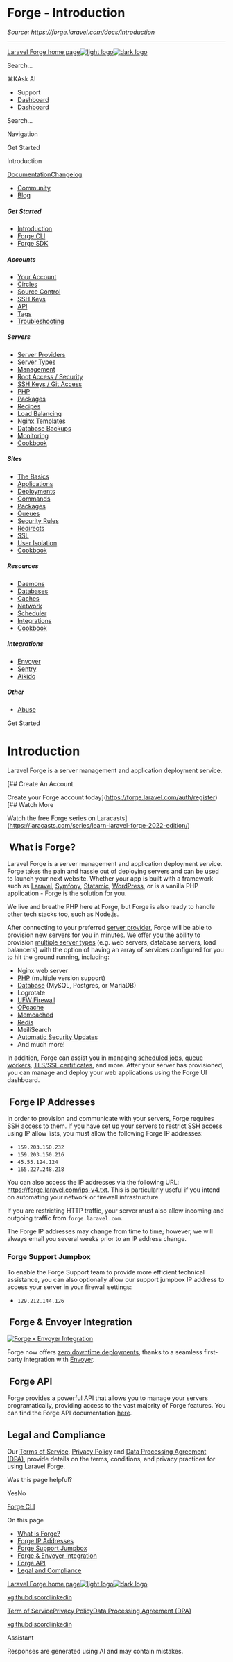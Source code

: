 # Forge - Introduction

*Source: https://forge.laravel.com/docs/introduction*

---

[Laravel Forge home page![light logo](https://mintlify.s3.us-west-1.amazonaws.com/forge-laravel/logo/logo.svg)![dark logo](https://mintlify.s3.us-west-1.amazonaws.com/forge-laravel/logo/logo.svg)](https://forge.laravel.com)

Search...

⌘KAsk AI

- Support
- [Dashboard](https://forge.laravel.com)
- [Dashboard](https://forge.laravel.com)

Search...

Navigation

Get Started

Introduction

[Documentation](/docs/introduction)[Changelog](/docs/changelog/changelog)

- [Community](https://discord.com/invite/laravel)
- [Blog](https://blog.laravel.com/forge)

##### Get Started

- [Introduction](/docs/introduction)
- [Forge CLI](/docs/cli)
- [Forge SDK](/docs/sdk)

##### Accounts

- [Your Account](/docs/accounts/your-account)
- [Circles](/docs/accounts/circles)
- [Source Control](/docs/accounts/source-control)
- [SSH Keys](/docs/accounts/ssh)
- [API](/docs/accounts/api)
- [Tags](/docs/accounts/tags)
- [Troubleshooting](/docs/accounts/cookbook)

##### Servers

- [Server Providers](/docs/servers/providers)
- [Server Types](/docs/servers/types)
- [Management](/docs/servers/management)
- [Root Access / Security](/docs/servers/provisioning-process)
- [SSH Keys / Git Access](/docs/servers/ssh)
- [PHP](/docs/servers/php)
- [Packages](/docs/servers/packages)
- [Recipes](/docs/servers/recipes)
- [Load Balancing](/docs/servers/load-balancing)
- [Nginx Templates](/docs/servers/nginx-templates)
- [Database Backups](/docs/servers/backups)
- [Monitoring](/docs/servers/monitoring)
- [Cookbook](/docs/servers/cookbook)

##### Sites

- [The Basics](/docs/sites/the-basics)
- [Applications](/docs/sites/applications)
- [Deployments](/docs/sites/deployments)
- [Commands](/docs/sites/commands)
- [Packages](/docs/sites/packages)
- [Queues](/docs/sites/queues)
- [Security Rules](/docs/sites/security-rules)
- [Redirects](/docs/sites/redirects)
- [SSL](/docs/sites/ssl)
- [User Isolation](/docs/sites/user-isolation)
- [Cookbook](/docs/sites/cookbook)

##### Resources

- [Daemons](/docs/resources/daemons)
- [Databases](/docs/resources/databases)
- [Caches](/docs/resources/caches)
- [Network](/docs/resources/network)
- [Scheduler](/docs/resources/scheduler)
- [Integrations](/docs/resources/integrations)
- [Cookbook](/docs/resources/cookbook)

##### Integrations

- [Envoyer](/docs/integrations/envoyer)
- [Sentry](/docs/integrations/sentry)
- [Aikido](/docs/integrations/aikido)

##### Other

- [Abuse](/docs/abuse)

Get Started

# Introduction

Laravel Forge is a server management and application deployment service.

[## Create An Account

Create your Forge account today](https://forge.laravel.com/auth/register)[## Watch More

Watch the free Forge series on Laracasts](https://laracasts.com/series/learn-laravel-forge-2022-edition/)

## [​](#what-is-forge%3F) What is Forge?

Laravel Forge is a server management and application deployment service. Forge takes the pain and hassle out of deploying servers and can be used to launch your next website. Whether your app is built with a framework such as [Laravel](https://github.com/laravel/laravel), [Symfony](https://github.com/symfony/symfony), [Statamic](https://github.com/statamic/cms), [WordPress](https://github.com/WordPress/WordPress), or is a vanilla PHP application - Forge is the solution for you.

We live and breathe PHP here at Forge, but Forge is also ready to handle other tech stacks too, such as Node.js.

After connecting to your preferred [server provider](/docs/servers/providers), Forge will be able to provision new servers for you in minutes. We offer you the ability to provision [multiple server types](/docs/servers/types) (e.g. web servers, database servers, load balancers) with the option of having an array of services configured for you to hit the ground running, including:

- Nginx web server
- [PHP](/docs/servers/php) (multiple version support)
- [Database](/docs/resources/databases) (MySQL, Postgres, or MariaDB)
- Logrotate
- [UFW Firewall](/docs/resources/network#firewalls)
- [OPcache](/docs/servers/php#opcache)
- [Memcached](/docs/resources/caches)
- [Redis](/docs/resources/caches)
- MeiliSearch
- [Automatic Security Updates](/docs/servers/provisioning-process#automated-security-updates)
- And much more!

In addition, Forge can assist you in managing [scheduled jobs](/docs/resources/scheduler), [queue workers](/docs/sites/queues), [TLS/SSL certificates](/docs/sites/ssl), and more. After your server has provisioned, you can manage and deploy your web applications using the Forge UI dashboard.

## [​](#forge-ip-addresses) Forge IP Addresses

In order to provision and communicate with your servers, Forge requires SSH access to them. If you have set up your servers to restrict SSH access using IP allow lists, you must allow the following Forge IP addresses:

- `159.203.150.232`
- `159.203.150.216`
- `45.55.124.124`
- `165.227.248.218`

You can also access the IP addresses via the following URL: <https://forge.laravel.com/ips-v4.txt>. This is particularly useful if you intend on automating your network or firewall infrastructure.

If you are restricting HTTP traffic, your server must also allow incoming and outgoing traffic from `forge.laravel.com`.

The Forge IP addresses may change from time to time; however, we will always email you several weeks prior to an IP address change.

### [​](#forge-support-jumpbox) Forge Support Jumpbox

To enable the Forge Support team to provide more efficient technical assistance, you can also optionally allow our support jumpbox IP address to access your server in your firewall settings:

- `129.212.144.126`

## [​](#forge-%26-envoyer-integration) Forge & Envoyer Integration

[![Forge x Envoyer Integration](https://mintlify.s3.us-west-1.amazonaws.com/forge-laravel/images/forge-envoyer-integration-header.png)](https://blog.laravel.com/forge-zero-downtime-deployments)

Forge now offers [zero downtime deployments](https://blog.laravel.com/forge-zero-downtime-deployments), thanks to a seamless first-party integration with [Envoyer](https://envoyer.io).

## [​](#forge-api) Forge API

Forge provides a powerful API that allows you to manage your servers programatically, providing access to the vast majority of Forge features. You can find the Forge API documentation [here](https://forge.laravel.com/api-documentation).

## [​](#legal-and-compliance) Legal and Compliance

Our [Terms of Service](https://forge.laravel.com/terms-of-service), [Privacy Policy](https://forge.laravel.com/privacy-policy) and [Data Processing Agreement (DPA)](https://forge.laravel.com/data-processing-agreement), provide details on the terms, conditions, and privacy practices for using Laravel Forge.

Was this page helpful?

YesNo

[Forge CLI](/docs/cli)

On this page

- [What is Forge?](#what-is-forge%3F)
- [Forge IP Addresses](#forge-ip-addresses)
- [Forge Support Jumpbox](#forge-support-jumpbox)
- [Forge & Envoyer Integration](#forge-%26-envoyer-integration)
- [Forge API](#forge-api)
- [Legal and Compliance](#legal-and-compliance)

[Laravel Forge home page![light logo](https://mintlify.s3.us-west-1.amazonaws.com/forge-laravel/logo/logo.svg)![dark logo](https://mintlify.s3.us-west-1.amazonaws.com/forge-laravel/logo/logo.svg)](https://forge.laravel.com)

[x](https://x.com/laravelphp)[github](https://github.com/laravel)[discord](https://discord.com/invite/laravel)[linkedin](https://linkedin.com/company/laravel)

[Term of Service](https://forge.laravel.com/terms-of-service)[Privacy Policy](https://forge.laravel.com/privacy-policy)[Data Processing Agreement (DPA)](https://forge.laravel.com/data-processing-agreement)

[x](https://x.com/laravelphp)[github](https://github.com/laravel)[discord](https://discord.com/invite/laravel)[linkedin](https://linkedin.com/company/laravel)

Assistant

Responses are generated using AI and may contain mistakes.